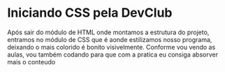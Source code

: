 # Iniciando CSS pela DevClub 
 
 Após sair do módulo de HTML onde montamos a estrutura do projeto, entramos no módulo de CSS que é aonde estilizamos nosso programa, deixando o mais colorido é bonito visivelmente.
 Conforme vou vendo as aulas, vou também codando para que com a pratica eu consiga absorver mais o conteudo
